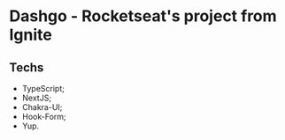 # Dashgo - Rocketseat's project from Ignite

## Techs
- TypeScript;
- NextJS;
- Chakra-UI;
- Hook-Form;
- Yup.